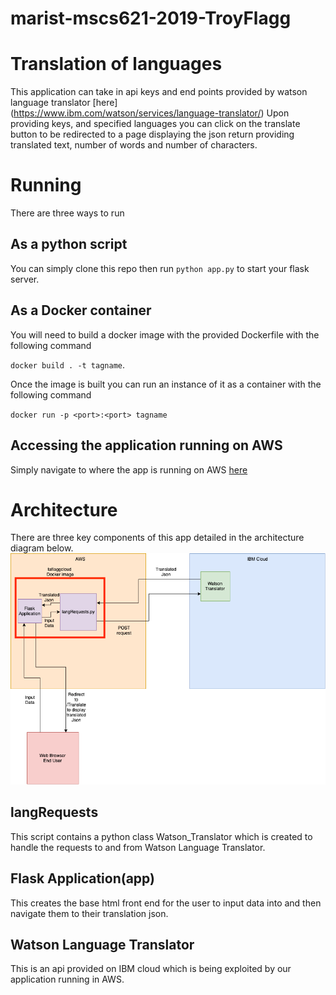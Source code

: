 # marist-mscs621-2019-TroyFlagg
# Translation of languages
This application can take in api keys and end points provided by watson language translator [here] (https://www.ibm.com/watson/services/language-translator/)
Upon providing keys, and specified languages you can click on the translate button to be redirected to a page displaying the json return providing translated text, number of words and number of characters. 

# Running
There are three ways to run 
## As a python script
You can simply clone this repo then run `python app.py` to start your flask server.

## As a Docker container
You will need to build a docker image with the provided Dockerfile with the following command 

`docker build . -t tagname`. 

Once the image is built you can run an instance of it as a container with the following command 

`docker run -p <port>:<port> tagname`

## Accessing the application running on AWS
Simply navigate to where the app is running on AWS [here](3.16.48.2:5000)

# Architecture
There are three key components of this app detailed in the architecture diagram below. 
![images](images/architecture.png)

## langRequests
This script contains a python class Watson_Translator which is created to handle the requests to and from Watson Language Translator. 

## Flask Application(app)
This creates the base html front end for the user to input data into and then navigate them to their translation json. 

## Watson Language Translator
This is an api provided on IBM cloud which is being exploited by our application running in AWS. 